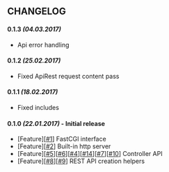 ## CHANGELOG

#### **0.1.3** _(04.03.2017)_
- Api error handling

#### **0.1.2** _(25.02.2017)_
- Fixed ApiRest request content pass

#### **0.1.1** _(18.02.2017)_
- Fixed includes

#### **0.1.0** _(22.01.2017)_ - Initial release
- [Feature][[#1](https://github.com/hetach/hetach/issues/1)] FastCGI interface
- [Feature][[#2](https://github.com/hetach/hetach/issues/2)] Built-in http server
- [Feature][[#5](https://github.com/hetach/hetach/issues/5)][[#6](https://github.com/hetach/hetach/issues/6)][[#4](https://github.com/hetach/hetach/issues/4)][[#14](https://github.com/hetach/hetach/issues/14)][[#7](https://github.com/hetach/hetach/issues/7)][[#10](https://github.com/hetach/hetach/issues/10)] Controller API
- [Feature][[#8](https://github.com/hetach/hetach/issues/8)][[#9](https://github.com/hetach/hetach/issues/9)] REST API creation helpers
